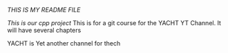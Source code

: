*THIS IS MY README FILE*

_This is our cpp project_
This is for a git course for the YACHT YT Channel. It will have several chapters

YACHT is Yet another channel for thech